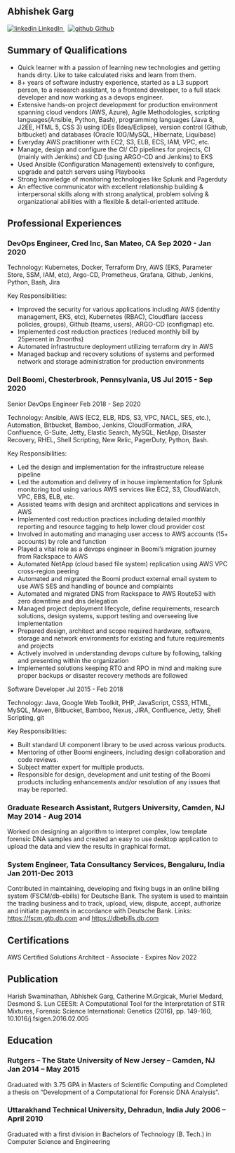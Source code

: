 ## Abhishek Garg			
<p>
  <a href="https://www.linkedin.com/abhigarg28" rel="nofollow noreferrer">
    <img src="https://i.stack.imgur.com/gVE0j.png" alt="linkedin"> LinkedIn
  </a> &nbsp; 
  <a href="https://github.com/abhigarg28" rel="nofollow noreferrer">
    <img src="https://i.stack.imgur.com/tskMh.png" alt="github"> Github
  </a>
</p>

## Summary of Qualifications

* Quick learner with a passion of learning new technologies and getting hands dirty. Like to take calculated risks and learn from them.
* 8+ years of software industry experience, started as a L3 support person, to a research assistant, to a frontend developer, to a full stack developer and now working as a devops engineer.
* Extensive hands-on project development for production environment spanning cloud vendors (AWS, Azure), Agile Methodologies, scripting languages(Ansible, Python, Bash), programming languages (Java 8, J2EE, HTML 5, CSS 3) using IDEs (Idea/Eclipse), version control (Github, bitbucket) and databases (Oracle 10G/MySQL, Hibernate, Liquibase)
* Everyday AWS practitioner with EC2, S3, ELB, ECS, IAM, VPC, etc.
* Manage, design and configure the CI/ CD pipelines for projects, CI (mainly with Jenkins) and CD (using ARGO-CD and Jenkins) to EKS
* Used Ansible (Configuration Management) extensively to configure, upgrade and patch servers using Playbooks
* Strong knowledge of monitoring technologies like Splunk and Pagerduty
* An effective communicator with excellent relationship building & interpersonal skills along with strong
analytical, problem solving & organizational abilities with a flexible & detail-oriented attitude.

## Professional Experiences

### DevOps Engineer, Cred Inc, San Mateo, CA							Sep 2020 - Jan 2020

Technology: Kubernetes, Docker, Terraform Dry, AWS (EKS, Parameter Store, SSM, IAM, etc), Argo-CD, Prometheus, Grafana, Github, Jenkins, Python, Bash, Jira

Key Responsibilities:
* Improved the security for various applications including AWS (identity management, EKS, etc), Kubernetes (RBAC), Cloudflare (access policies, groups), Github (teams, users), ARGO-CD (configmap) etc.
* Implemented cost reduction practices (reduced monthly bill by 25percent in 2months)
* Automated infrastructure deployment utilizing terraform dry in AWS
* Managed backup and recovery solutions of systems and performed network and storage administration for production environments

### Dell Boomi, Chesterbrook, Pennsylvania, US							Jul 2015 - Sep 2020

Senior DevOps Engineer									Feb 2018 - Sep 2020

Technology: 
Ansible, AWS (EC2, ELB, RDS, S3, VPC, NACL, SES, etc.), Automation, Bitbucket, Bamboo, Jenkins, CloudFormation, JIRA, Confluence, G-Suite, Jetty, Elastic Search, MySQL, NetApp, Disaster Recovery, RHEL, Shell Scripting, New Relic, PagerDuty, Python, Bash.

Key Responsibilities:
* Led the design and implementation for the infrastructure release pipeline
* Led the automation and delivery of in house implementation for Splunk monitoring tool using various AWS services like EC2, S3, CloudWatch, VPC, EBS, ELB, etc.
* Assisted teams with design and architect applications and services in AWS
* Implemented cost reduction practices including detailed monthly reporting and resource tagging to help lower cloud provider cost
* Involved in automating and managing user access to AWS accounts (15+ accounts) by role and function
* Played a vital role as a devops engineer in Boomi’s migration journey from Rackspace to AWS
* Automated NetApp (cloud based file system) replication using AWS VPC cross-region peering
* Automated and migrated the Boomi product external email system to use AWS SES and handling of bounce and complaints
* Automated and migrated DNS from Rackspace to AWS Route53 with zero downtime and dns delegation
* Managed project deployment lifecycle, define requirements, research solutions, design systems, support testing and overseeing live implementation
* Prepared design, architect and scope required hardware, software, storage and network environments for existing and future requirements and projects
* Actively involved in understanding devops culture by following, talking and presenting within the organization
* Implemented solutions keeping RTO and RPO in mind and making sure proper backups or disaster recovery methods are followed

Software Developer										Jul 2015 - Feb 2018

Technology: Java, Google Web Toolkit, PHP, JavaScript, CSS3, HTML, MySQL, Maven, Bitbucket, Bamboo, Nexus,   JIRA, Confluence, Jetty, Shell Scripting, git

Key Responsibilities:
* Built standard UI component library to be used across various products.
* Mentoring of other Boomi engineers, including design collaboration and code reviews.
* Subject matter expert for multiple products. 
* Responsible for design, development and unit testing of the Boomi products including enhancements and/or resolution of any issues that may be reported.

### Graduate Research Assistant, Rutgers University, Camden, NJ				May 2014 - Aug 2014

Worked on designing an algorithm to interpret complex, low template forensic DNA samples and created an easy to use desktop application to upload the data and view the results in graphical format.


### System Engineer, Tata Consultancy Services, Bengaluru, India				 Jan 2011-Dec 2013

Contributed in maintaining, developing and fixing bugs in an online billing system (FSCM/db-ebills) for Deutsche Bank. The system is used to maintain the trading business and to track, upload, view, dispute, accept, authorize and initiate payments in accordance with Deutsche Bank. 
Links: https://fscm.gtb.db.com and https://dbebills.db.com

## Certifications

AWS Certified Solutions Architect - Associate	-	Expires Nov 2022

## Publication

Harish Swaminathan, Abhishek Garg, Catherine M.Grgicak, Muriel Medard, Desmond S. Lun
CEESIt: A Computational Tool for the Interpretation of STR Mixtures, Forensic Science International: Genetics  (2016), pp. 149-160, 10.1016/j.fsigen.2016.02.005

## Education

### Rutgers – The State University of New Jersey – Camden, NJ					 Jan 2014 – May 2015

Graduated with 3.75 GPA in Masters of Scientific Computing and Completed a thesis on “Development of a Computational for Forensic DNA Analysis”.

### Uttarakhand Technical University, Dehradun, India					            July 2006 – April 2010

Graduated with a first division in Bachelors of Technology (B. Tech.) in Computer Science and Engineering

